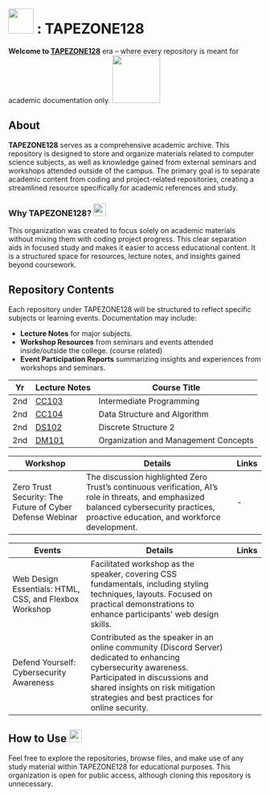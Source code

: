 # <img src="https://media.infosec.exchange/infosec.exchange/custom_emojis/images/000/029/056/original/6fb1e9cf4258bc9e.png" length="50" width="50" /> : TAPEZONE128 

**Welcome to [TAPEZONE128](https://github.com/TAPEZONE128)** era – where every repository is meant for academic documentation only. <img src="https://c.tenor.com/Ez99PJpx8PwAAAAC/tenor.gif" width="95" length="25" />

## About

**TAPEZONE128** serves as a comprehensive academic archive. This repository is designed to store and organize materials related to computer science subjects, as well as knowledge gained from external seminars and workshops attended outside of the campus. The primary goal is to separate academic content from coding and project-related repositories, creating a streamlined resource specifically for academic references and study.

### Why TAPEZONE128?  <img src="https://media.infosec.exchange/infosec.exchange/custom_emojis/images/000/170/641/static/72d670f0863a3d55.png" length="25" width="25" />

This organization was created to focus solely on academic materials without mixing them with coding project progress. This clear separation aids in focused study and makes it easier to access educational content. It is a structured space for resources, lecture notes, and insights gained beyond coursework.

## Repository Contents

Each repository under TAPEZONE128 will be structured to reflect specific subjects or learning events. Documentation may include:

- **Lecture Notes** for major subjects.
- **Workshop Resources** from seminars and events attended inside/outside the college. (course related)
- **Event Participation Reports** summarizing insights and experiences from workshops and seminars.

| Yr | Lecture Notes | Course Title | 
|---|-------------|-------|
| 2nd | [CC103](https://github.com/TAPEZONE128/intermediate-programming) | Intermediate Programming |  
| 2nd | [CC104](https://github.com/TAPEZONE128/data-structure-and-algorithms) | Data Structure and Algorithm |  
| 2nd | [DS102](https://github.com/TAPEZONE128/discrete-structures-ii) | Discrete Structure 2 |  
| 2nd | [DM101](https://github.com/TAPEZONE128/organization-and-management-concepts) | Organization and Management Concepts |  

| Workshop | Details | Links|
|----------|---------|------|
| Zero Trust Security: The Future of Cyber Defense Webinar | The discussion highlighted Zero Trust’s continuous verification, AI’s role in threats, and emphasized balanced cybersecurity practices, proactive education, and workforce development. | - |

| Events | Details | Links |
|----------|---------|-------|
| Web Design Essentials: HTML, CSS, and Flexbox Workshop | Facilitated workshop as the speaker, covering CSS fundamentals, including styling techniques, layouts. Focused on practical demonstrations to enhance participants' web design skills. | |
| Defend Yourself: Cybersecurity Awareness | Contributed as the speaker in an online community (Discord Server) dedicated to enhancing cybersecurity awareness. Participated in discussions and shared insights on risk mitigation strategies and best practices for online security. | |

## How to Use <img src="https://media.infosec.exchange/infosec.exchange/custom_emojis/images/000/170/619/static/369c8d541ed279a6.png" length="25" width="25" />

Feel free to explore the repositories, browse files, and make use of any study material within TAPEZONE128 for educational purposes. This organization is open for public access, although cloning this repository is unnecessary.
